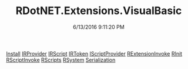 ﻿---
title: RDotNET.Extensions.VisualBasic
date: 6/13/2016 9:11:20 PM
---

[Install](T-RDotNET.Extensions.VisualBasic.Install.html)
[IRProvider](T-RDotNET.Extensions.VisualBasic.IRProvider.html)
[IRScript](T-RDotNET.Extensions.VisualBasic.IRScript.html)
[IRToken](T-RDotNET.Extensions.VisualBasic.IRToken.html)
[IScriptProvider](T-RDotNET.Extensions.VisualBasic.IScriptProvider.html)
[RExtensionInvoke](T-RDotNET.Extensions.VisualBasic.RExtensionInvoke.html)
[RInit](T-RDotNET.Extensions.VisualBasic.RInit.html)
[RScriptInvoke](T-RDotNET.Extensions.VisualBasic.RScriptInvoke.html)
[RScripts](T-RDotNET.Extensions.VisualBasic.RScripts.html)
[RSystem](T-RDotNET.Extensions.VisualBasic.RSystem.html)
[Serialization](T-RDotNET.Extensions.VisualBasic.Serialization.html)
